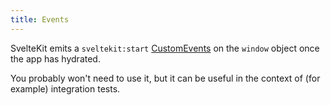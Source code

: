 ```yaml
---
title: Events
---
```


SvelteKit emits a `sveltekit:start` [CustomEvents](https://developer.mozilla.org/en-US/docs/Web/API/CustomEvent) on the `window` object once the app has hydrated.

You probably won't need to use it, but it can be useful in the context of (for example) integration tests.
